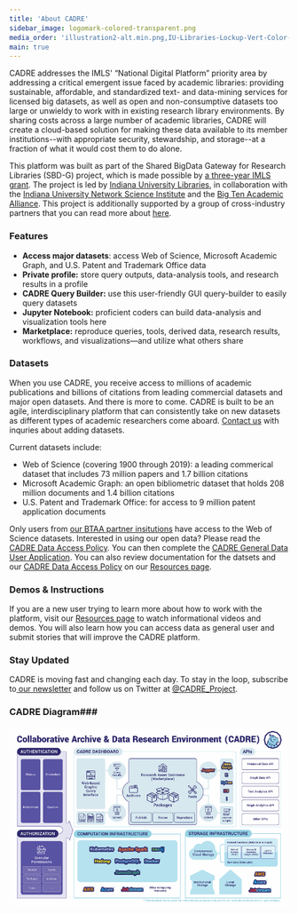 ```yaml
---
title: 'About CADRE'
sidebar_image: logomark-colored-transparent.png
media_order: 'illustration2-alt.min.png,IU-Libraries-Lockup-Vert-Color-160620 (1).jpg,logomark-colored-transparent.png,cadre-diagram-final-minimized.png'
main: true
---
```


CADRE addresses the IMLS' “National Digital Platform” priority area by addressing a critical emergent issue faced by academic libraries: providing sustainable, affordable, and standardized text- and data-mining services for licensed big datasets, as well as open and non-consumptive datasets too large or unwieldy to work with in existing research library environments. By sharing costs across a large number of academic libraries, CADRE will create a cloud-based solution for making these data available to its member institutions--with appropriate security, stewardship, and storage--at a fraction of what it would cost them to do alone.

This platform was built as part of the Shared BigData Gateway for Research Libraries (SBD-G) project, which is made possible by [a three-year IMLS grant](https://www.imls.gov/grants/awarded/lg-70-18-0202-18). The project is led by [Indiana University Libraries](https://libraries.indiana.edu/), in collaboration with the [Indiana University Network Science Institute](https://iuni.iu.edu/) and the [Big Ten Academic Alliance](http://www.btaa.org/). This project is additionally supported by a group of cross-industry partners that you can read more about [here](https://cadre.iu.edu/work-with-us).

### Features ###
* **Access major datasets**: access Web of Science, Microsoft Academic Graph, and U.S. Patent and Trademark Office data  
* **Private profile:** store query outputs, data-analysis tools, and research results in a profile  
* **CADRE Query Builder:** use this user-friendly GUI query-builder to easily query datasets  
* **Jupyter Notebook:** proficient coders can build data-analysis and visualization tools here  
* **Marketplace:** reproduce queries, tools, derived data, research results, workflows, and visualizations&mdash;and utilize what others share

### Datasets
When you use CADRE, you receive access to millions of academic publications and billions of citations from leading commercial datasets and major open datasets. And there is more to come. CADRE is built to be an agile, interdisciplinary platform that can consistently take on new datasets as different types of academic researchers come aboard. [Contact us](https://cadre.iu.edu/contact-us) with inquries about adding datasets.

Current datasets include:  
* Web of Science (covering 1900 through 2019): a leading commerical dataset that includes 73 million papers and 1.7 billion citations  
* Microsoft Academic Graph: an open bibliometric dataset that holds 208 million documents and 1.4 billion citations  
* U.S. Patent and Trademark Office: for access to 9 million patent application documents  

Only users from [our BTAA partner insitutions](https://cadre.iu.edu/work-with-us) have access to the Web of Science datasets. Interested in using our open data? Please read the [CADRE Data Access Policy](https://cadre.iu.edu/resources/data-access-policy). You can then complete the [CADRE General Data User Application](https://iuni.iu.edu/resources/cadre/general-data-user). You can also review documentation for the datsets and our [CADRE Data Access Policy](https://cadre.iu.edu/resources/data-access-policy) on our [Resources page](https://cadre.iu.edu/resources).

### Demos & Instructions
If you are a new user trying to learn more about how to work with the platform, visit our [Resources page](https://cadre.iu.edu/resources) to watch informational videos and demos. You will also learn how you can access data as general user and submit stories that will improve the CADRE platform.

### Stay Updated
CADRE is moving fast and changing each day. To stay in the loop, subscribe to[ our newsletter](https://cadre.iu.edu/news-and-events) and follow us on Twitter at [@CADRE_Project](https://twitter.com/CADRE_Project).

### CADRE Diagram### 
![A CADRE schematic.](cadre-diagram-final-minimized.png)